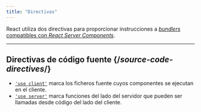 ```yaml
---
title: "Directivas"
---
```


<Intro>

React utiliza dos directivas para proporcionar instrucciones a [_bundlers_ compatibles con _React Server Components_](/learn/start-a-new-react-project#bleeding-edge-react-frameworks).

</Intro>

---

## Directivas de código fuente {/*source-code-directives*/}

* [`'use client'`](/reference/react/use-client) marca los ficheros fuente cuyos componentes se ejecutan en el cliente.
* [`'use server'`](/reference/react/use-server) marca funciones del lado del servidor que pueden ser llamadas desde código del lado del cliente.